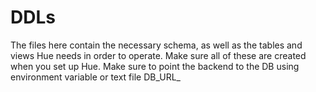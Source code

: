 # DDLs
The files here contain the necessary schema, as well as the tables and views Hue
needs in order to operate. Make sure all of these are created when you set up Hue.
Make sure to point the backend to the DB using environment variable or text file
DB_URL_